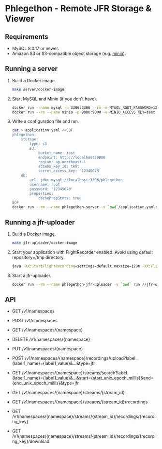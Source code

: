 Phlegethon - Remote JFR Storage &amp; Viewer
============================================

Requirements
------------

* MySQL 8.0.17 or newer.
* Amazon S3 or S3-compatible object storage (e.g. [minio](https://github.com/minio/minio)).

Running a server
----------------

1. Build a Docker image.

   ```sh
   make server/docker-image
   ```

2. Start MySQL and Minio (if you don't have).

   ```sh
   docker run --name mysql -p 3306:3306 --rm -e MYSQL_ROOT_PASSWORD=12345678 -e MYSQL_DATABASE=phlegethon mysql
   docker run --rm --name minio -p 9000:9000 -e MINIO_ACCESS_KEY=test -e MINIO_SECRET_KEY=12345678 minio/minio server /data
   ```

3. Write a configuration file and run.

   ```sh
   cat > application.yaml <<EOF
   phlegethon:
       storage:
           type: s3
           s3:
               bucket_name: test
               endpoint: http://localhost:9000
               region: ap-northeast-1
               access_key_id: test
               secret_access_key: '12345678'
       db:
           url: jdbc:mysql://localhost:3306/phlegethon
           username: root
           password: '12345678'
           properties:
               cachePrepStmts: true
   EOF
   docker run --rm --name phlegethon-server -v `pwd`/application.yaml:/etc/phlegethon/application.yaml:ro -p 8080:8080 bazel/server/src/main/java/net/thisptr/phlegethon/server:docker-image --spring.config.additional-location=file::///etc/phlegethon/
   ```

Running a jfr-uploader
----------------------

1. Build a Docker image.

   ```sh
   make jfr-uploader/docker-image
   ```

2. Start your application with FlightRecorder enabled. Avoid using default repository=/tmp directory.

   ```sh
   java -XX:StartFlightRecording=settings=default,maxsize=128m -XX:FlightRecorderOptions=repository=/tmp/jfr-uploader-test,maxchunksize=12m ...
   ```

3. Start a jfr-uploader.

   ```sh
   docker run --rm --name phlegethon-jfr-uploader -v `pwd` run //jfr-uploader:docker-image -labels container_name=test -url http://localhost:8080 -namespace test -repository /tmp/jfr-uploader-test
   ```

API
---

* GET /v1/namespaces

* POST /v1/namespaces

* GET /v1/namespaces/{namespace}

* DELETE /v1/namespaces/{namespace}

* PUT /v1/namespaces/{namespace}

* POST /v1/namespaces/{namespace}/recordings/upload?label.{label1_name}={label1_value}&amp;...&amp;type=jfr

* GET /v1/namespaces/{namespace}/streams/search?label.{label1_name}={label1_value}&amp;...&amp;start={start_unix_epoch_millis}&amp;end={end_unix_epoch_millis}&amp;type=jfr

* GET /v1/namespaces/{namespace}/streams/{stream_id}

* GET /v1/namespaces/{namespace}/streams/{stream_id}/recordings

* GET /v1/namespaces/{namespace}/streams/{stream_id}/recordings/{recording_key}

* GET /v1/namespaces/{namespace}/streams/{stream_id}/recordings/{recording_key}/download

